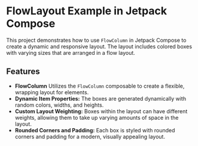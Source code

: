 # FlowLayout Example in Jetpack Compose

This project demonstrates how to use `FlowColumn` in Jetpack Compose to create a dynamic and responsive layout. The layout includes colored boxes with varying sizes that are arranged in a flow layout.

## Features
- **FlowColumn** Utilizes the `FlowColumn` composable to create a flexible, wrapping layout for elements.
- **Dynamic Item Properties:** The boxes are generated dynamically with random colors, widths, and heights.
- **Custom Layout Weighting:** Boxes within the layout can have different weights, allowing them to take up varying amounts of space in the layout.
- **Rounded Corners and Padding:** Each box is styled with rounded corners and padding for a modern, visually appealing layout.
